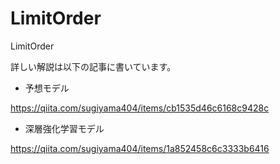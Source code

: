 # LimitOrder
LimitOrder

詳しい解説は以下の記事に書いています。

+ 予想モデル

https://qiita.com/sugiyama404/items/cb1535d46c6168c9428c

+  深層強化学習モデル

https://qiita.com/sugiyama404/items/1a852458c6c3333b6416
